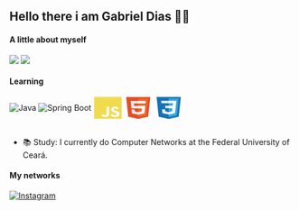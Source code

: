 ## Hello there i am Gabriel Dias 🙏🙌

#### A little about myself
<div>
  <img height="170em" src="https://github-readme-stats.vercel.app/api?username=GabrielDias23&show_icons=true&theme=dark&include_all_commits=true&count_private=true"/>
  <img height="140em" src="https://github-readme-stats.vercel.app/api/top-langs/?username=GabrielDias23&layout=compact&langs_count=7&theme=dark"/>
</div>

#### Learning
<div style="display: inline_block">
  <img align="center" alt="Java" height="50" width="60" src="https://cdn.jsdelivr.net/gh/devicons/devicon/icons/java/java-original-wordmark.svg"/>
  <img align="center" alt="Spring Boot" height="50" width="60" src="https://cdn.jsdelivr.net/gh/devicons/devicon/icons/spring/spring-original-wordmark.svg"/>
  <img align="center" alt="JavaScript" height="40" width="50" src="https://raw.githubusercontent.com/devicons/devicon/master/icons/javascript/javascript-plain.svg">
  <img align="center" alt="HTML" height="40" width="50" src="https://raw.githubusercontent.com/devicons/devicon/master/icons/html5/html5-original.svg">
  <img align="center" alt="CSS" height="40" width="50" src="https://raw.githubusercontent.com/devicons/devicon/master/icons/css3/css3-original.svg">
</div><br>

- 📚 Study: I currently do Computer Networks at the Federal University of Ceará.

#### My networks

[![Instagram](https://img.shields.io/badge/Instagram-E4405F?style=for-the-badge&logo=instagram&logoColor=white)](https://www.instagram.com/diasm_gabriel)
